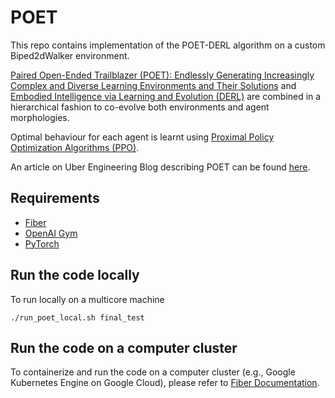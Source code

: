 # POET

This repo contains implementation of the POET-DERL algorithm on a custom Biped2dWalker environment. 

[Paired Open-Ended Trailblazer (POET): Endlessly Generating Increasingly Complex and Diverse Learning Environments and Their Solutions](https://arxiv.org/abs/1901.01753) and [Embodied Intelligence via Learning and Evolution (DERL)](https://arxiv.org/abs/2102.02202) are combined in a hierarchical fashion to co-evolve both environments and agent morphologies.

Optimal behaviour for each agent is learnt using [Proximal Policy Optimization Algorithms (PPO)](https://arxiv.org/abs/1707.06347).

An article on Uber Engineering Blog describing POET can be found [here](https://eng.uber.com/poet-open-ended-deep-learning/).

## Requirements

- [Fiber](https://uber.github.io/fiber/)
- [OpenAI Gym](https://github.com/openai/gym)
- [PyTorch](https://pytorch.org/get-started/locally/)

## Run the code locally

To run locally on a multicore machine

```./run_poet_local.sh final_test```

## Run the code on a computer cluster

To containerize and run the code on a computer cluster (e.g., Google Kubernetes Engine on Google Cloud), please refer to [Fiber Documentation](https://uber.github.io/fiber/getting-started/#containerize-your-program).
